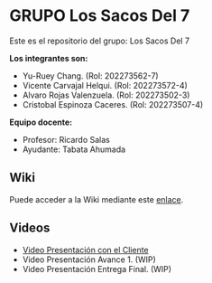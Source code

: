 # GRUPO Los Sacos Del 7
Este es el repositorio del grupo: Los Sacos Del 7

**Los integrantes son:**

* Yu-Ruey Chang. (Rol: 202273562-7)
* Vicente Carvajal Helqui. (Rol: 202273572-4)
* Alvaro Rojas Valenzuela. (Rol: 202273502-3)
* Cristobal Espinoza Caceres. (Rol: 202273507-4)

**Equipo docente:**

* Profesor: Ricardo Salas
* Ayudante: Tabata Ahumada

## Wiki
Puede acceder a la Wiki mediante este [enlace](https://github.com/Elweon665/GRUPO-Los-Sacos-Del-7-2024-PROYINF/wiki).

## Videos
- [Video Presentación con el Cliente](https://www.youtube.com/watch?v=abJau21SDIk&feature=youtu.be)
- Video Presentación Avance 1. (WIP)
- Video Presentación Entrega Final. (WIP)

